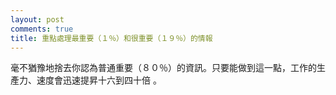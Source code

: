```yaml
---
layout: post
comments: true
title: 重點處理最重要（１％）和很重要（１９％）的情報
---
```




毫不猶豫地捨去你認為普通重要（８０％）的資訊。只要能做到這一點，工作的生產力、速度會迅速提昇十六到四十倍 。

